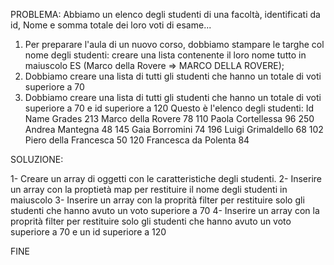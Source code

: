 PROBLEMA: Abbiamo un elenco degli studenti di una facoltà, identificati da id, Nome e somma totale dei loro voti di esame...
1. Per preparare l'aula di un nuovo corso, dobbiamo stampare le targhe col nome degli studenti: creare una lista contenente il loro nome tutto in maiuscolo
ES (Marco della Rovere => MARCO DELLA ROVERE);
2. Dobbiamo creare una lista di tutti gli studenti che hanno un totale di voti superiore a 70
3. Dobbiamo creare una lista di tutti gli studenti che hanno un totale di voti superiore a 70 e id superiore a 120
Questo è l'elenco degli studenti:
Id  Name                Grades
213 Marco della Rovere      78
110 Paola Cortellessa       96
250 Andrea Mantegna 	    48
145 Gaia Borromini          74
196 Luigi Grimaldello 	    68
102 Piero della Francesca   50
120 Francesca da Polenta    84

SOLUZIONE:

1- Creare un array di oggetti con le caratteristiche degli studenti.
2- Inserire un array con la proptietà map per restituire il nome degli studenti in maiuscolo
3- Inserire un array con la proprità filter per restituire solo gli studenti che hanno avuto un voto superiore a 70
4- Inserire un array con la proprità filter per restituire solo gli studenti che hanno avuto un voto superiore a 70 e un id superiore a 120

FINE